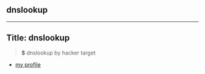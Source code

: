 ## dnslookup
---
Title: dnslookup
---
> __$__ dnslookup by hacker target <br>
* [my profile](https://github.com/gitcomeon8)
